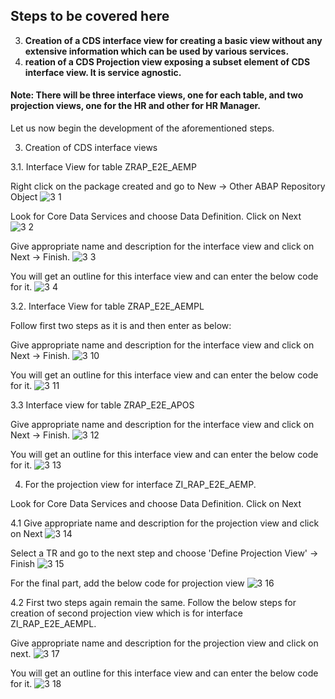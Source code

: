 ## Steps to be covered here
3. **Creation of a CDS interface view for creating a basic view without any extensive information which can be used by various services.**
4. **reation of a CDS Projection view exposing a subset element of CDS interface view. It is service agnostic.**

#### Note: There will be three interface views, one for each table, and two projection views, one for the HR and other for HR Manager.

Let us now begin the development of the aforementioned steps.

3. Creation of CDS interface views

3.1. Interface View for table ZRAP_E2E_AEMP

Right click on the package created and go to New → Other ABAP Repository Object
![3 1](https://user-images.githubusercontent.com/82094951/141247457-3affb7b0-7f47-4042-bddc-84be129a6110.jpg)

Look for Core Data Services and choose Data Definition. Click on Next
![3 2](https://user-images.githubusercontent.com/82094951/141247493-516a24dd-5f97-4daf-afa5-542f0ae2e843.jpg)

Give appropriate name and description for the interface view and click on Next → Finish.
![3 3](https://user-images.githubusercontent.com/82094951/141247519-84d82a5a-5583-4b63-8dd0-45b27dbefe52.jpg)

You will get an outline for this interface view and can enter the below code for it.
![3 4](https://user-images.githubusercontent.com/82094951/141247622-555978ba-f303-4f7e-aa8f-a01d50b51036.jpg)


3.2. Interface View for table ZRAP_E2E_AEMPL

Follow first two steps as it is and then enter as below:

Give appropriate name and description for the interface view and click on Next → Finish.
![3 10](https://user-images.githubusercontent.com/82094951/141248186-8939eae9-0b77-4168-a184-90c638eef7d8.jpg)

You will get an outline for this interface view and can enter the below code for it.
![3 11](https://user-images.githubusercontent.com/82094951/141248284-e12e60fe-df32-4ea3-b436-2818ccc87f48.jpg)

3.3 Interface view for table ZRAP_E2E_APOS

Give appropriate name and description for the interface view and click on Next → Finish.
![3 12](https://user-images.githubusercontent.com/82094951/141248419-806d692c-172f-4214-ae1f-ba8c452f5bc5.jpg)


You will get an outline for this interface view and can enter the below code for it.
![3 13](https://user-images.githubusercontent.com/82094951/141248494-39a5b857-2ef5-44b5-8db3-55add3d4488f.jpg)


4. For the projection view for interface ZI_RAP_E2E_AEMP. 

Look for Core Data Services and choose Data Definition. Click on Next

4.1 Give appropriate name and description for the projection view and click on Next
![3 14](https://user-images.githubusercontent.com/82094951/141249059-2e517c00-fff4-482a-94f7-7e2c3463d866.jpg)

Select a TR and go to the next step and choose 'Define Projection View' → Finish
![3 15](https://user-images.githubusercontent.com/82094951/141249205-4d5c0129-96c1-4e84-9551-bbf338008e1b.jpg)

For the final part, add the below code for projection view
![3 16](https://user-images.githubusercontent.com/82094951/141249293-5d44d9dc-95e4-4851-8bf6-5627c31acad0.jpg)

4.2 First two steps again remain the same. Follow the below steps for creation of second projection view which is for interface ZI_RAP_E2E_AEMPL. 

Give appropriate name and description for the projection view and click on next.
![3 17](https://user-images.githubusercontent.com/82094951/141249431-228639c6-340f-4fd6-aa7e-0cae1c3aa1b2.jpg)


You will get an outline for this interface view and can enter the below code for it.
![3 18](https://user-images.githubusercontent.com/82094951/141249519-a427a96d-6766-477b-9fdc-f771329b9b45.jpg)

